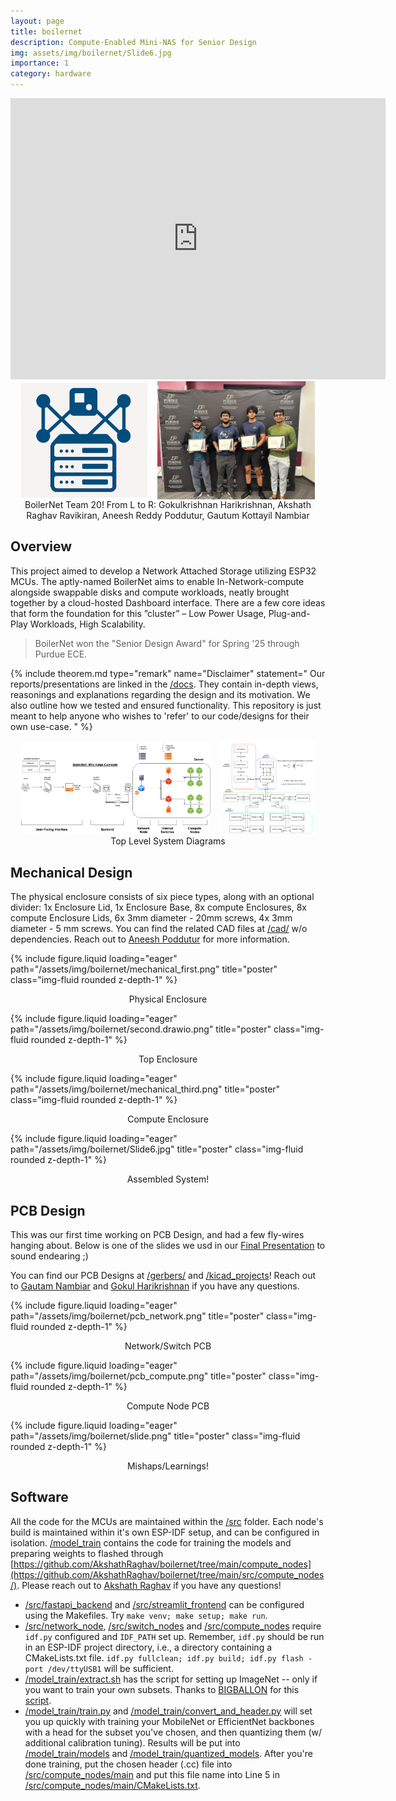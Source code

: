 ```yaml
---
layout: page
title: boilernet
description: Compute-Enabled Mini-NAS for Senior Design
img: assets/img/boilernet/Slide6.jpg
importance: 1
category: hardware 
---
```


<div align="center">
<iframe width="600" height="450" src="https://www.youtube.com/embed/jUlh9KClEwE" title="BoilerNet Overview + Demo -  Senior Design Award - ECE 49022 Spring &#39;25 - Purdue" frameborder="0" allow="accelerometer; autoplay; clipboard-write; encrypted-media; gyroscope; picture-in-picture; web-share" referrerpolicy="strict-origin-when-cross-origin" allowfullscreen></iframe>
</div>

<div style="display: flex; justify-content: center; align-items: center; gap: 1rem;">
  <img src="/assets/img/boilernet/logo.png" alt="logo" style="width: 40%;" />
  <img src="/assets/img/boilernet/boilerNAS_people.jpeg" alt="people" style="width: 50%;" />
</div>

<div class="caption" align="center">
    BoilerNet Team 20! 
    From L to R: Gokulkrishnan Harikrishnan, Akshath Raghav Ravikiran, Aneesh Reddy Poddutur, Gautum Kottayil Nambiar
</div>

## Overview 

This project aimed to develop a Network Attached Storage utilizing ESP32 MCUs. The aptly-named BoilerNet aims to enable In-Network-compute alongside swappable disks and compute workloads, neatly brought together by a cloud-hosted Dashboard interface. There are a few core ideas that form the foundation for this ”cluster” – Low Power Usage, Plug-and-Play Workloads, High Scalability. 

> BoilerNet won the "Senior Design Award" for Spring '25 through Purdue ECE.


{% include theorem.md 
  type="remark"
  name="Disclaimer"
  statement="
    Our reports/presentations are linked in the [/docs](https://github.com/AkshathRaghav/boilernet/tree/main/docs/). They contain in-depth views, reasonings and explanations regarding the design and its motivation. We also outline how we tested and ensured functionality. This repository is just meant to help anyone who wishes to 'refer' to our code/designs for their own use-case. 
  "
%}


<div style="display: flex; justify-content: center; align-items: center; gap: 1rem;">
  <img src="/assets/img/boilernet/top_level.png" alt="logo" style="width: 60%;" />
  <img src="/assets/img/boilernet/top_level_system.png" alt="people" style="width: 30%;" />
</div>
<div class="caption" align="center">
    Top Level System Diagrams
</div>


## Mechanical Design

The physical enclosure consists of six piece types, along with an optional divider: 1x Enclosure Lid, 1x Enclosure Base, 8x compute Enclosures, 8x compute Enclosure Lids, 6x
3mm diameter - 20mm screws, 4x 3mm diameter - 5 mm screws. You can find the related CAD files at [/cad/](https://github.com/AkshathRaghav/boilernet/tree/main/cad/) w/o dependencies. Reach out to [Aneesh Poddutur](https://www.linkedin.com/in/aneesh-poddutur/) for more information. 


{% include figure.liquid loading="eager" path="/assets/img/boilernet/mechanical_first.png" title="poster" class="img-fluid rounded z-depth-1" %}

<div class="caption" align="center">
    Physical Enclosure
</div>


{% include figure.liquid loading="eager" path="/assets/img/boilernet/second.drawio.png" title="poster" class="img-fluid rounded z-depth-1" %}

<div class="caption" align="center">
    Top Enclosure
</div>



{% include figure.liquid loading="eager" path="/assets/img/boilernet/mechanical_third.png" title="poster" class="img-fluid rounded z-depth-1" %}

<div class="caption" align="center">
    Compute Enclosure
</div>


{% include figure.liquid loading="eager" path="/assets/img/boilernet/Slide6.jpg" title="poster" class="img-fluid rounded z-depth-1" %}

<div class="caption" align="center">
    Assembled System!
</div>

## PCB Design

This was our first time working on PCB Design, and had a few fly-wires hanging about. Below is one of the slides we usd in our [Final Presentation](/docs/Final%20Design%20Review.pdf) to sound endearing ;)

You can find our PCB Designs at [/gerbers/](https://github.com/AkshathRaghav/boilernet/tree/main/gerbers/) and [/kicad_projects](https://github.com/AkshathRaghav/boilernet/tree/main/kicad_projects/)! Reach out to [Gautam Nambiar](https://www.linkedin.com/in/gautam-nambiar-821479251/) and [Gokul Harikrishnan](https://www.linkedin.com/in/gokulkrishnan-harikrishnan-40334b227/) if you have any questions.



{% include figure.liquid loading="eager" path="/assets/img/boilernet/pcb_network.png" title="poster" class="img-fluid rounded z-depth-1" %}

<div class="caption" align="center">
    Network/Switch PCB
</div>


{% include figure.liquid loading="eager" path="/assets/img/boilernet/pcb_compute.png" title="poster" class="img-fluid rounded z-depth-1" %}

<div class="caption" align="center">
    Compute Node PCB
</div>

{% include figure.liquid loading="eager" path="/assets/img/boilernet/slide.png" title="poster" class="img-fluid rounded z-depth-1" %}

<div class="caption" align="center">
    Mishaps/Learnings!
</div>

## Software 

All the code for the MCUs are maintained within the [/src](https://github.com/AkshathRaghav/boilernet/tree/main/src/) folder. Each node's build is maintained within it's own ESP-IDF setup, and can be configured in isolation. 
[/model_train](https://github.com/AkshathRaghav/boilernet/tree/main/model_train/) contains the code for training the models and preparing weights to flashed through [https://github.com/AkshathRaghav/boilernet/tree/main/compute_nodes](https://github.com/AkshathRaghav/boilernet/tree/main/src/compute_nodes/). Please reach out to [Akshath Raghav](https://www.linkedin.com/in/akshathrr/) if you have any questions!

- [/src/fastapi_backend](https://github.com/AkshathRaghav/boilernet/tree/main/src/fastapi_backend/) and [/src/streamlit_frontend](https://github.com/AkshathRaghav/boilernet/tree/main/src/streamlit_frontend/) can be configured using the Makefiles. Try `make venv; make setup; make run`. 
- [/src/network_node](https://github.com/AkshathRaghav/boilernet/tree/main/src/network_node/), [/src/switch_nodes](https://github.com/AkshathRaghav/boilernet/tree/main/src/switch_nodes/) and [/src/compute_nodes](https://github.com/AkshathRaghav/boilernet/tree/main/src/compute_nodes/) require `idf.py` configured and `IDF_PATH` set up. Remember, `idf.py` should be run in an ESP-IDF project directory, i.e., a directory containing a CMakeLists.txt file. `idf.py fullclean; idf.py build; idf.py flash -port /dev/ttyUSB1` will be sufficient. 
- [/model_train/extract.sh](https://github.com/AkshathRaghav/boilernet/tree/main/model_train/extract.sh) has the script for setting up ImageNet -- only if you want to train your own subsets. Thanks to [BIGBALLON](https://gist.github.com/BIGBALLON) for this [script](https://gist.github.com/BIGBALLON/8a71d225eff18d88e469e6ea9b39cef4). 
- [/model_train/train.py](https://github.com/AkshathRaghav/boilernet/tree/main/model_train/train.py) and [/model_train/convert_and_header.py](https://github.com/AkshathRaghav/boilernet/tree/main/model_train/convert_and_header.py) will set you up quickly with training your MobileNet or EfficientNet backbones with a head for the subset you've chosen, and then quantizing them (w/ additional calibration tuning). Results will be put into [/model_train/models](https://github.com/AkshathRaghav/boilernet/tree/main/model_train/models/) and [/model_train/quantized_models](https://github.com/AkshathRaghav/boilernet/tree/main/model_train/quantized_models/). After you're done training, put the chosen header (.cc) file into [/src/compute_nodes/main](https://github.com/AkshathRaghav/boilernet/tree/main/src/compute_nodes/main/) and put this file name into Line 5 in [/src/compute_nodes/main/CMakeLists.txt](/src/compute_nodes/main/CMakeLists.txt). 
